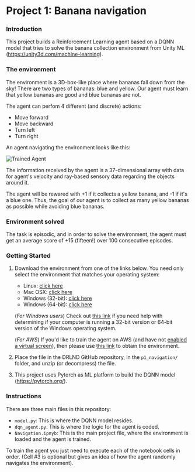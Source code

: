[//]: # (Image References)

[image1]: https://user-images.githubusercontent.com/10624937/42135619-d90f2f28-7d12-11e8-8823-82b970a54d7e.gif "Trained Agent"

# Project 1: Banana navigation

### Introduction
This project builds a Reinforcement Learning agent based on a DQNN model that tries to solve the banana collection environment from Unity ML  (https://unity3d.com/machine-learning). 

### The environment
The environment is a 3D-box-like place where bananas fall down from the sky! There are two types of bananas: blue and yellow. Our agent must learn that yellow bananas are good and blue bananas are not.

The agent can perfom 4 different (and discrete) actions:
- Move forward
- Move backward
- Turn left
- Turn right

An agent navigating the environment looks like this:

![Trained Agent][image1]

The information received by the agent is a 37-dimensional array with data for agent's velocity and ray-based sensory data regarding the objects around it.

The agent will be rewared with +1 if it collects a yellow banana, and -1 if it's a blue one. Thus, the goal of our agent is to collect as many yellow bananas as possible while avoiding blue bananas.  

### Environment solved
The task is episodic, and in order to solve the environment, the agent must get an average score of +15 (fifteen!) over 100 consecutive episodes. 


### Getting Started

1. Download the environment from one of the links below.  You need only select the environment that matches your operating system:
    - Linux: [click here](https://s3-us-west-1.amazonaws.com/udacity-drlnd/P1/Banana/Banana_Linux.zip)
    - Mac OSX: [click here](https://s3-us-west-1.amazonaws.com/udacity-drlnd/P1/Banana/Banana.app.zip)
    - Windows (32-bit): [click here](https://s3-us-west-1.amazonaws.com/udacity-drlnd/P1/Banana/Banana_Windows_x86.zip)
    - Windows (64-bit): [click here](https://s3-us-west-1.amazonaws.com/udacity-drlnd/P1/Banana/Banana_Windows_x86_64.zip)
    
    (_For Windows users_) Check out [this link](https://support.microsoft.com/en-us/help/827218/how-to-determine-whether-a-computer-is-running-a-32-bit-version-or-64) if you need help with determining if your computer is running a 32-bit version or 64-bit version of the Windows operating system.

    (_For AWS_) If you'd like to train the agent on AWS (and have not [enabled a virtual screen](https://github.com/Unity-Technologies/ml-agents/blob/master/docs/Training-on-Amazon-Web-Service.md)), then please use [this link](https://s3-us-west-1.amazonaws.com/udacity-drlnd/P1/Banana/Banana_Linux_NoVis.zip) to obtain the environment.

2. Place the file in the DRLND GitHub repository, in the `p1_navigation/` folder, and unzip (or decompress) the file. 

3. This project uses Pytorch as ML platform to build the DQNN model (https://pytorch.org/).

### Instructions

There are three main files in this repository:
- `model.py`: This is where the DQNN model resides. 
- `dqn_agent.py`: This is where the logic for the agent is coded.
- `Navigation.ipnyb`: This is the main project file, where the environment is loaded and the agent is trained.

To train the agent you just need to execute each of the notebook cells in order. (Cell #3 is optional but gives an idea of how the agent randomly navigates the environment).